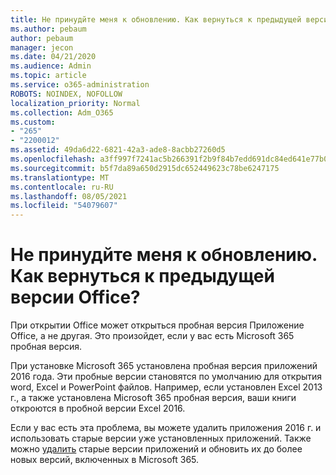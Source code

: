 ```yaml
---
title: Не принудйте меня к обновлению. Как вернуться к предыдущей версии Office?
ms.author: pebaum
author: pebaum
manager: jecon
ms.date: 04/21/2020
ms.audience: Admin
ms.topic: article
ms.service: o365-administration
ROBOTS: NOINDEX, NOFOLLOW
localization_priority: Normal
ms.collection: Adm_O365
ms.custom:
- "265"
- "2200012"
ms.assetid: 49da6d22-6821-42a3-ade8-8acbb27260d5
ms.openlocfilehash: a3ff997f7241ac5b266391f2b9f84b7edd691dc84ed641e77b091d33c5a3dbf5
ms.sourcegitcommit: b5f7da89a650d2915dc652449623c78be6247175
ms.translationtype: MT
ms.contentlocale: ru-RU
ms.lasthandoff: 08/05/2021
ms.locfileid: "54079607"
---
```

# <a name="dont-force-me-to-upgrade-how-do-i-go-back-to-the-previous-office-version"></a>Не принудйте меня к обновлению. Как вернуться к предыдущей версии Office?

При открытии Office может открыться пробная версия Приложение Office, а не другая. Это произойдет, если у вас есть Microsoft 365 пробная версия.
  
При установке Microsoft 365 установлена пробная версия приложений 2016 года. Эти пробные версии становятся по умолчанию для открытия word, Excel и PowerPoint файлов. Например, если установлен Excel 2013 г., а также установлена Microsoft 365 пробная версия, ваши книги откроются в пробной версии Excel 2016.
  
Если у вас есть [](https://support.office.com/article/9dd49b83-264a-477a-8fcc-2fdf5dbf61d8.aspx) эта проблема, вы можете удалить приложения 2016 г. и использовать старые версии уже установленных приложений. Также можно [удалить](https://support.office.com/article/9dd49b83-264a-477a-8fcc-2fdf5dbf61d8.aspx) старые версии приложений и обновить их до более новых версий, включенных в Microsoft 365.
